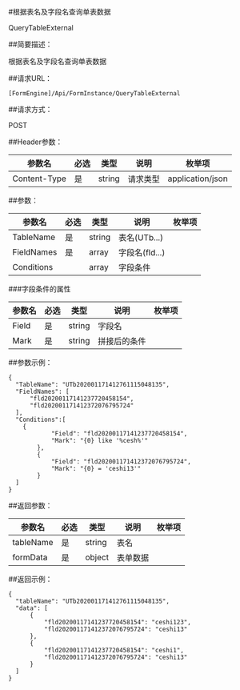 #根据表名及字段名查询单表数据

QueryTableExternal

##简要描述：

根据表名及字段名查询单表数据

##请求URL：

    [FormEngine]/Api/FormInstance/QueryTableExternal

##请求方式：

POST

##Header参数：

  参数名 | 必选  | 类型  | 说明  | 枚举项  
 ------------ | ------------ | ------------ | ------------ | ------------ 
 Content-Type  |  是 | string  |  请求类型 | application/json  

##参数：


  参数名 | 必选  | 类型  | 说明  | 枚举项  
 ------------ | ------------ | ------------ | ------------ | ------------ 
 TableName  | 是  | string  | 表名(UTb...)  |   
 FieldNames |  是 | array  |  字段名(fld...) |   
 Conditions  |   |  array |  字段条件 |   

###字段条件的属性

  参数名 | 必选  | 类型  | 说明  | 枚举项  
 ------------ | ------------ | ------------ | ------------ | ------------ 
  Field |  是 |  string |  字段名 |   
 Mark  | 是  |  string |  拼接后的条件 |   


##参数示例：

    {
      "TableName": "UTb202001171412761115048135",
      "FieldNames": [
          "fld20200117141237720458154",
          "fld202001171412372076795724"
      ],
      "Conditions":[
        {
                "Field": "fld20200117141237720458154",
                "Mark": "{0} like '%cesh%'"
            },
            {
                "Field": "fld202001171412372076795724",
                "Mark": "{0} = 'ceshi13'"
            }
      ]
    }


##返回参数：

|  参数名 | 必选  | 类型  | 说明  | 枚举项  |
| ------------ | ------------ | ------------ | ------------ | ------------ |
| tableName | 是  |  string |  表名 |   |
| formData  |  是 |  object | 表单数据  |   |


##返回示例：

    {
      "tableName": "UTb202001171412761115048135",
      "data": [
          {
              "fld20200117141237720458154": "ceshi123",
              "fld202001171412372076795724": "ceshi13"
          },
          {
              "fld20200117141237720458154": "ceshi1",
              "fld202001171412372076795724": "ceshi13"
          }
      ]
    }
